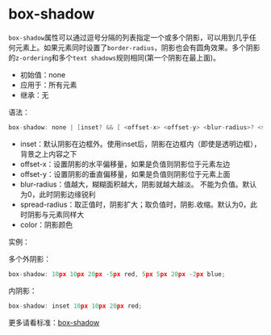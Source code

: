 box-shadow
=======


`box-shadow`属性可以通过逗号分隔的列表指定一个或多个阴影，可以用到几乎任何元素上。如果元素同时设置了`border-radius`，阴影也会有圆角效果。多个阴影的`z-ordering`和多个`text shadows`规则相同(第一个阴影在最上面)。

 - 初始值：none
 - 应用于：所有元素
 - 继承：无

语法：

```c
box-shadow: none | [inset? && [ <offset-x> <offset-y> <blur-radius>? <spread-radius>? <color>? ] ]#
```

 - inset：默认阴影在边框外。使用inset后，阴影在边框内（即使是透明边框），背景之上内容之下
 - offset-x：设置阴影的水平偏移量，如果是负值则阴影位于元素左边
 - offset-y：设置阴影的垂直偏移量，如果是负值则阴影位于元素上面
 - blur-radius：值越大，糊糊面积越大，阴影就越大越淡。 不能为负值。默认为0，此时阴影边缘锐利
 - spread-radius：取正值时，阴影扩大；取负值时，阴影.收缩。默认为0，此时阴影与元素同样大
 - color：阴影颜色

实例：

多个外阴影：

```c
box-shadow: 10px 10px 20px -5px red, 5px 5px 20px -2px blue;
```

内阴影：

```c
box-shadow: inset 10px 10px 20px red;
```


更多请看标准：[box-shadow](http://www.w3.org/TR/css3-background/#the-box-shadow)
